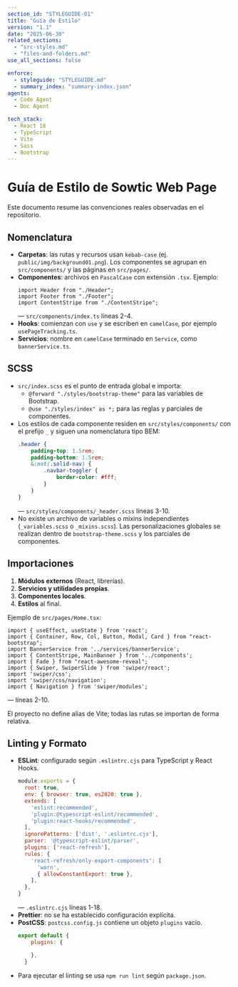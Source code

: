 ```yaml
---
section_id: "STYLEGUIDE-01"
title: "Guía de Estilo"
version: "1.1"
date: "2025-06-30"
related_sections:
  - "src-styles.md"
  - "files-and-folders.md"
use_all_sections: false

enforce:
  - styleguide: "STYLEGUIDE.md"
  - summary_index: "summary-index.json"
agents:
  - Code Agent
  - Doc Agent

tech_stack:
  - React 18
  - TypeScript
  - Vite
  - Sass
  - Bootstrap
---
```


# Guía de Estilo de Sowtic Web Page

Este documento resume las convenciones reales observadas en el repositorio.

## Nomenclatura

- **Carpetas**: las rutas y recursos usan `kebab-case` (ej. `public/img/background01.png`). Los componentes se agrupan en `src/components/` y las páginas en `src/pages/`.
- **Componentes**: archivos en `PascalCase` con extensión `.tsx`. Ejemplo:
  ```tsx
  import Header from "./Header";
  import Footer from "./Footer";
  import ContentStripe from "./ContentStripe";
  ```
  — `src/components/index.ts` líneas 2-4.
- **Hooks**: comienzan con `use` y se escriben en `camelCase`, por ejemplo `usePageTracking.ts`.
- **Servicios**: nombre en `camelCase` terminado en `Service`, como `bannerService.ts`.

## SCSS

- `src/index.scss` es el punto de entrada global e importa:
  - `@forward "./styles/bootstrap-theme"` para las variables de Bootstrap.
  - `@use "./styles/index" as *;` para las reglas y parciales de componentes.
- Los estilos de cada componente residen en `src/styles/components/` con el prefijo `_` y siguen una nomenclatura tipo BEM:
  ```scss
  .header {
      padding-top: 1.5rem;
      padding-bottom: 1.5rem;
      &:not(.solid-nav) {
          .navbar-toggler {
              border-color: #fff;
          }
      }
  }
  ```
  — `src/styles/components/_header.scss` líneas 3-10.
- No existe un archivo de variables o mixins independientes (`_variables.scss` o `_mixins.scss`). Las personalizaciones globales se realizan dentro de `bootstrap-theme.scss` y los parciales de componentes.

## Importaciones

1. **Módulos externos** (React, librerías).
2. **Servicios y utilidades propias**.
3. **Componentes locales**.
4. **Estilos** al final.

Ejemplo de `src/pages/Home.tsx`:
```tsx
import { useEffect, useState } from 'react';
import { Container, Row, Col, Button, Modal, Card } from "react-bootstrap";
import BannerService from '../services/bannerService';
import { ContentStripe, MainBanner } from '../components';
import { Fade } from "react-awesome-reveal";
import { Swiper, SwiperSlide } from 'swiper/react';
import 'swiper/css';
import 'swiper/css/navigation';
import { Navigation } from 'swiper/modules';
```
— líneas 2-10.

El proyecto no define alias de Vite; todas las rutas se importan de forma relativa.

## Linting y Formato

- **ESLint**: configurado según `.eslintrc.cjs` para TypeScript y React Hooks.
  ```js
  module.exports = {
    root: true,
    env: { browser: true, es2020: true },
    extends: [
      'eslint:recommended',
      'plugin:@typescript-eslint/recommended',
      'plugin:react-hooks/recommended',
    ],
    ignorePatterns: ['dist', '.eslintrc.cjs'],
    parser: '@typescript-eslint/parser',
    plugins: ['react-refresh'],
    rules: {
      'react-refresh/only-export-components': [
        'warn',
        { allowConstantExport: true },
      ],
    },
  }
  ```
  — `.eslintrc.cjs` líneas 1-18.
- **Prettier**: no se ha establecido configuración explícita.
- **PostCSS**: `postcss.config.js` contiene un objeto `plugins` vacío.
  ```js
  export default {
      plugins: {

      },
    }
  ```
- Para ejecutar el linting se usa `npm run lint` según `package.json`.

